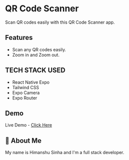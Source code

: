 # QR Code Scanner

Scan QR codes easily with this QR Code Scanner app.

## Features

- Scan any QR codes easily.
- Zoom in and Zoom out.

## TECH STACK USED

- React Native Expo
- Tailwind CSS
- Expo Camera
- Expo Router

## Demo

Live Demo - [Click Here](https://www.youtube.com/shorts/aE7iQDCaOas)

## 🚀 About Me

My name is Himanshu Sinha and I'm a full stack developer.
